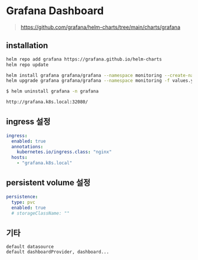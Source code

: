 # Grafana Dashboard

> https://github.com/grafana/helm-charts/tree/main/charts/grafana

## installation

```sh
helm repo add grafana https://grafana.github.io/helm-charts
helm repo update

helm install grafana grafana/grafana --namespace monitoring --create-namespace -f values.yaml
helm upgrade grafana grafana/grafana --namespace monitoring -f values.yaml

$ helm uninstall grafana -n grafana

http://grafana.k8s.local:32080/
```

## ingress 설정

```yaml
ingress:
  enabled: true
  annotations:
    kubernetes.io/ingress.class: "nginx"
  hosts:
    - "grafana.k8s.local"
```

## persistent volume 설정

```yaml
persistence:
  type: pvc
  enabled: true
  # storageClassName: ""
```

## 기타

```
default datasource
default dashboardProvider, dashboard...
```

